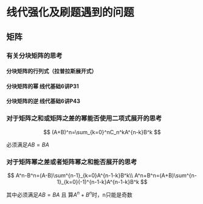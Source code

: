 # 线代强化及刷题遇到的问题

## 矩阵

### 有关分块矩阵的思考

#### 分块矩阵的行列式（拉普拉斯展开式）

#### 分块矩阵的幂 线代基础6讲P31

#### 分块矩阵的逆 线代基础6讲P43

### 对于矩阵之和或矩阵之差的幂能否使用二项式展开的思考

$$
(A+B)^n=\sum_{k=0}^nC_n^kA^{n-k}B^k
$$

必须满足$AB=BA$

### 对于矩阵幂之差或者矩阵幂之和能否展开的思考

$$
A^n-B^n=(A-B)\sum^{n-1}_{k=0}A^{n-1-k}B^k\\
A^n+B^n=(A+B)\sum^{n-1}_{k=0}(-1)^{n-1-k}A^{n-1-k}B^k
$$

其中必须满足$AB=BA$ 且 算$A^n+B^n$时，n只能是奇数

